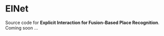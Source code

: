 # EINet
Source code for **Explicit Interaction for Fusion-Based Place Recognition**. Coming soon ...
